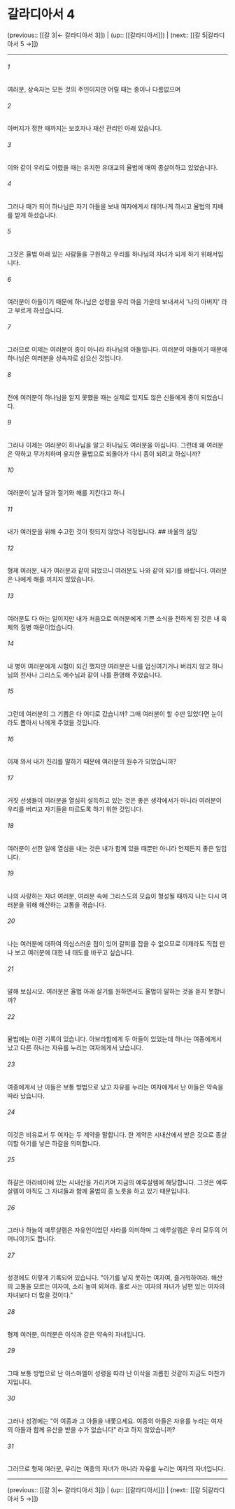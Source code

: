 # 갈라디아서 4

(previous:: [[갈 3|← 갈라디아서 3]]) | (up:: [[갈라디아서]]) | (next:: [[갈 5|갈라디아서 5 →]])

***




###### 1 

여러분, 상속자는 모든 것의 주인이지만 어릴 때는 종이나 다름없으며 



###### 2 

아버지가 정한 때까지는 보호자나 재산 관리인 아래 있습니다. 



###### 3 

이와 같이 우리도 어렸을 때는 유치한 유대교의 율법에 매여 종살이하고 있었습니다. 



###### 4 

그러나 때가 되어 하나님은 자기 아들을 보내 여자에게서 태어나게 하시고 율법의 지배를 받게 하셨습니다. 



###### 5 

그것은 율법 아래 있는 사람들을 구원하고 우리를 하나님의 자녀가 되게 하기 위해서입니다. 



###### 6 

여러분이 아들이기 때문에 하나님은 성령을 우리 마음 가운데 보내셔서 '나의 아버지' 라고 부르게 하셨습니다. 



###### 7 

그러므로 이제는 여러분이 종이 아니라 하나님의 아들입니다. 여러분이 아들이기 때문에 하나님은 여러분을 상속자로 삼으신 것입니다. 



###### 8 

전에 여러분이 하나님을 알지 못했을 때는 실제로 있지도 않은 신들에게 종이 되었습니다. 



###### 9 

그러나 이제는 여러분이 하나님을 알고 하나님도 여러분을 아십니다. 그런데 왜 여러분은 약하고 무가치하며 유치한 율법으로 되돌아가 다시 종이 되려고 하십니까? 



###### 10 

여러분이 날과 달과 절기와 해를 지킨다고 하니 



###### 11 

내가 여러분을 위해 수고한 것이 헛되지 않았나 걱정됩니다. ## 바울의 실망 



###### 12 

형제 여러분, 내가 여러분과 같이 되었으니 여러분도 나와 같이 되기를 바랍니다. 여러분은 나에게 해를 끼치지 않았습니다. 



###### 13 

여러분도 다 아는 일이지만 내가 처음으로 여러분에게 기쁜 소식을 전하게 된 것은 내 육체의 질병 때문이었습니다. 



###### 14 

내 병이 여러분에게 시험이 되긴 했지만 여러분은 나를 업신여기거나 버리지 않고 하나님의 천사나 그리스도 예수님과 같이 나를 환영해 주었습니다. 



###### 15 

그런데 여러분의 그 기쁨은 다 어디로 갔습니까? 그때 여러분이 할 수만 있었다면 눈이라도 뽑아서 나에게 주었을 것입니다. 



###### 16 

이제 와서 내가 진리를 말하기 때문에 여러분의 원수가 되었습니까? 



###### 17 

거짓 선생들이 여러분을 열심히 설득하고 있는 것은 좋은 생각에서가 아니라 여러분이 우리를 버리고 자기들을 따르도록 하기 위한 것입니다. 



###### 18 

여러분이 선한 일에 열심을 내는 것은 내가 함께 있을 때뿐만 아니라 언제든지 좋은 일입니다. 



###### 19 

나의 사랑하는 자녀 여러분, 여러분 속에 그리스도의 모습이 형성될 때까지 나는 다시 여러분을 위해 해산하는 고통을 겪습니다. 



###### 20 

나는 여러분에 대하여 의심스러운 점이 있어 갈피를 잡을 수 없으므로 이제라도 직접 만나 보고 여러분에 대한 내 태도를 바꾸고 싶습니다. 



###### 21 

말해 보십시오. 여러분은 율법 아래 살기를 원하면서도 율법이 말하는 것을 듣지 못합니까? 



###### 22 

율법에는 이런 기록이 있습니다. 아브라함에게 두 아들이 있었는데 하나는 여종에게서 났고 다른 하나는 자유를 누리는 여자에게서 났습니다. 



###### 23 

여종에게서 난 아들은 보통 방법으로 났고 자유를 누리는 여자에게서 난 아들은 약속을 따라 났습니다. 



###### 24 

이것은 비유로서 두 여자는 두 계약을 말합니다. 한 계약은 시내산에서 받은 것으로 종살이할 아기를 낳은 하갈을 의미합니다. 



###### 25 

하갈은 아라비아에 있는 시내산을 가리키며 지금의 예루살렘에 해당합니다. 그것은 예루살렘이 아직도 그 자녀들과 함께 율법의 종 노릇을 하고 있기 때문입니다. 



###### 26 

그러나 하늘의 예루살렘은 자유인이었던 사라를 의미하며 그 예루살렘은 우리 모두의 어머니이기도 합니다. 



###### 27 

성경에도 이렇게 기록되어 있습니다. "아기를 낳지 못하는 여자여, 즐거워하여라. 해산의 고통을 모르는 여자여, 소리 높여 외쳐라. 홀로 사는 여자의 자녀가 남편 있는 여자의 자녀보다 더 많을 것이다." 



###### 28 

형제 여러분, 여러분은 이삭과 같은 약속의 자녀입니다. 



###### 29 

그때 보통 방법으로 난 이스마엘이 성령을 따라 난 이삭을 괴롭힌 것같이 지금도 마찬가지입니다. 



###### 30 

그러나 성경에는 "이 여종과 그 아들을 내쫓으세요. 여종의 아들은 자유를 누리는 여자의 아들과 함께 유산을 받을 수가 없습니다" 라고 하지 않았습니까? 



###### 31 

그러므로 형제 여러분, 우리는 여종의 자녀가 아니라 자유를 누리는 여자의 자녀입니다.

***

(previous:: [[갈 3|← 갈라디아서 3]]) | (up:: [[갈라디아서]]) | (next:: [[갈 5|갈라디아서 5 →]])
